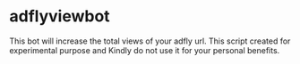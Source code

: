 # adflyviewbot
This bot will increase the total views of your adfly url.  This script created for experimental purpose and Kindly do not use it for your personal benefits.
